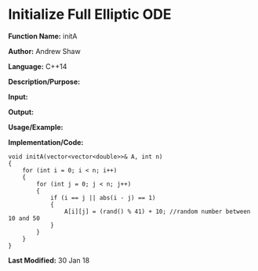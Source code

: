 # Initialize Full Elliptic ODE

**Function Name:** initA

**Author:** Andrew Shaw

**Language:** C++14

**Description/Purpose:**

**Input:**

**Output:**

**Usage/Example:**

**Implementation/Code:**
~~~~
void initA(vector<vector<double>>& A, int n)
{
	for (int i = 0; i < n; i++)
	{
		for (int j = 0; j < n; j++)
		{
			if (i == j || abs(i - j) == 1)
			{
				A[i][j] = (rand() % 41) + 10; //random number between 10 and 50
			}
		}
	}
}
~~~~
**Last Modified:** 30 Jan 18
